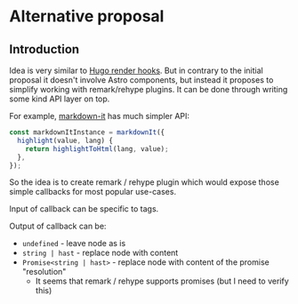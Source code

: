 # Alternative proposal

## Introduction

Idea is very similar to [Hugo render hooks](https://gohugo.io/render-hooks/). But in contrary to the initial proposal it doesn't involve Astro components, but instead it proposes to simplify working with remark/rehype plugins. It can be done through writing some kind API layer on top.

For example, [markdown-it](https://github.com/markdown-it/markdown-it) has much simpler API:

```ts
const markdownItInstance = markdownIt({
  highlight(value, lang) {
    return highlightToHtml(lang, value);
  },
});
```

So the idea is to create remark / rehype plugin which would expose those simple callbacks for most popular use-cases.

Input of callback can be specific to tags.

Output of callback can be:

- `undefined` - leave node as is
- `string | hast` - replace node with content
- `Promise<string | hast>` - replace node with content of the promise "resolution"
  - It seems that remark / rehype supports promises (but I need to verify this)
